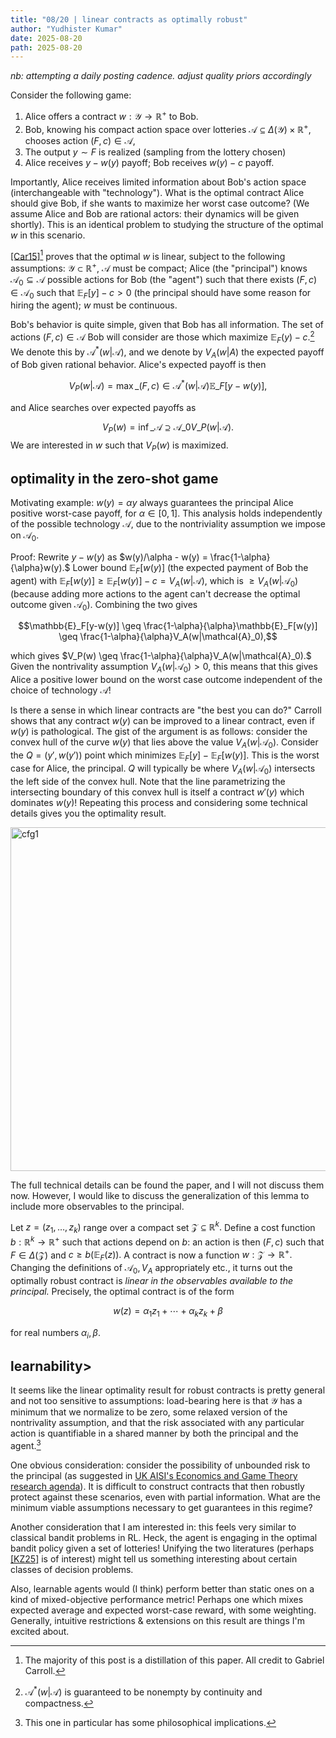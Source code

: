 ```yaml
---
title: "08/20 | linear contracts as optimally robust"
author: "Yudhister Kumar"
date: 2025-08-20
path: 2025-08-20
---
```


*nb: attempting a daily posting cadence. adjust quality priors accordingly*

Consider the following game:

1. Alice offers a contract $w: \mathcal{Y} \to \mathbb{R}^+$ to Bob.
2. Bob, knowing his compact action space over lotteries $\mathcal{A} \subseteq \Delta (\mathcal{Y}) \times \mathbb{R}^+,$ chooses action $(F,c) \in \mathcal{A},$
3. The output $y \sim F$ is realized (sampling from the lottery chosen)
4. Alice receives $y - w(y)$ payoff; Bob receives $w(y) - c$ payoff.

Importantly, Alice receives limited information about Bob's action space (interchangeable with "technology"). What is the optimal contract Alice should give Bob, if she wants to maximize her worst case outcome? (We assume Alice and Bob are rational actors: their dynamics will be given shortly). This is an identical problem to studying the structure of the optimal $w$ in this scenario. 

[[Car15]](file:///Users/yudhister/Zotero%20ysjk/storage/QX73679W/Carroll%20-%202015%20-%20Robustness%20and%20Linear%20Contracts.pdf)[^1] proves that the optimal $w$ is linear, subject to the following assumptions: $\mathcal{Y} \subset \mathbb{R}^+,$ $\mathcal{A}$ must be compact; Alice (the "principal") knows $\mathcal{A}_0 \subseteq \mathcal{A}$ possible actions for Bob (the "agent") such that there exists $(F,c) \in \mathcal{A_0}$ such that $\mathbb{E}_F[y]-c >0$ (the principal should have some reason for hiring the agent); $w$ must be continuous. 

Bob's behavior is quite simple, given that Bob has all information. The set of actions $(F,c) \in \mathcal{A}$ Bob will consider are those which maximize $\mathbb{E}_F(y) - c.$[^2] We denote this by $\mathcal{A}^* (w | \mathcal{A}),$ and we denote by $V_A(w|A)$ the expected payoff of Bob given rational behavior. Alice's expected payoff is then  

$$
V_P(w|\mathcal{A}) = \max\_{(F,c) \in \mathcal{A}^*(w|\mathcal{A})} \mathbb{E}\_F[y-w(y)],
$$

and Alice searches over expected payoffs as 

$$
V_P(w) = \inf\_{\mathcal{A} \supseteq \mathcal{A}\_0} V\_P(w|\mathcal{A}).
$$
We are interested in $w$ such that $V_P(w)$ is maximized. 

<h2>optimality in the zero-shot game</h2>

Motivating example: $w(y) = \alpha y$ always guarantees the principal Alice positive worst-case payoff, for $\alpha \in [0,1]$. This analysis holds independently of the possible technology $\mathcal{A},$ due to the nontriviality assumption we impose on $\mathcal{A}_0.$ 

Proof: Rewrite $y - w(y)$ as $w(y)/\alpha - w(y) = \frac{1-\alpha}{\alpha}w(y).$ Lower bound $\mathbb{E}_F[w(y)]$ (the expected payment of Bob the agent) with $\mathbb{E}_F[w(y)] \geq \mathbb{E}_F[w(y)] - c = V_A(w|\mathcal{A})$, which is  $\geq V_A(w|\mathcal{A}_0)$ (because adding more actions to the agent can't decrease the optimal outcome given $\mathcal{A}_0$). Combining the two gives

$$\mathbb{E}_F[y-w(y)] \geq \frac{1-\alpha}{\alpha}\mathbb{E}_F[w(y)] \geq \frac{1-\alpha}{\alpha}V_A(w|\mathcal{A}_0),$$

which gives $V_P(w) \geq \frac{1-\alpha}{\alpha}V_A(w|\mathcal{A}_0).$ Given the nontrivality assumption $V_A(w|\mathcal{A}_0) > 0,$ this means that this gives Alice a positive lower bound on the worst case outcome independent of the choice of technology $\mathcal{A}!$ 

Is there a sense in which linear contracts are "the best you can do?" Carroll shows that any contract $w(y)$ can be improved to a linear contract, even if $w(y)$ is pathological. The gist of the argument is as follows: consider the convex hull of the curve $w(y)$ that lies above the value $V_A(w|\mathcal{A}_0).$ Consider the $Q = (y',w(y'))$ point which minimizes $\mathbb{E}_F[y] - \mathbb{E}_F[w(y)].$ This is the worst case for Alice, the principal. $Q$ will typically be where $V_A(w|\mathcal{A}_0)$ intersects the left side of the convex hull. Note that the line parametrizing the intersecting boundary of this convex hull is itself a contract $w'(y)$ which dominates $w(y)!$ Repeating this process and considering some technical details gives you the optimality result. 

<img src="/images/carroll_fig1.png" alt="cfg1" width="550"/>

The full technical details can be found the paper, and I will not discuss them now. However, I would like to discuss the generalization of this lemma to include more observables to the principal. 

Let $z = (z_1, \ldots, z_k)$ range over a compact set $\mathcal{Z} \subseteq \mathbb{R}^k.$ Define a cost function $b: \mathbb{R}^k \to \mathbb{R}^+$ such that actions depend on $b:$ an action is then $(F,c)$ such that $F \in \Delta(\mathcal{Z})$ and $c \geq b(\mathbb{E}_F(z)).$ A contract is now a function $w: \mathcal{Z} \to \mathbb{R}^+.$ Changing the definitions of $\mathcal{A}_0, V_A$ appropriately etc., it turns out the optimally robust contract is *linear in the observables available to the principal.* Precisely, the optimal contract is of the form

$$w(z) = \alpha_1z_1 + \cdots + \alpha_kz_k + \beta$$

for real numbers $\alpha_i, \beta.$ 

<h2>learnability></h2>

It seems like the linear optimality result for robust contracts is pretty general and not too sensitive to assumptions: load-bearing here is that $\mathcal{Y}$ has a minimum that we normalize to be zero, some relaxed version of the nontrivality assumption, and that the risk associated with any particular action is quantifiable in a shared manner by both the principal and the agent.[^3] 

One obvious consideration: consider the possibility of unbounded risk to the principal (as suggested in [UK AISI's Economics and Game Theory research agenda](https://alignmentproject.aisi.gov.uk/research-area/economic-theory-and-game-theory)). It is difficult to construct contracts that then robustly protect against these scenarios, even with partial information. What are the minimum viable assumptions necessary to get guarantees in this regime? 

Another consideration that I am interested in: this feels very similar to classical bandit problems in RL. Heck, the agent is engaging in the optimal bandit policy given a set of lotteries! Unifying the two literatures (perhaps [[KZ25]](https://proceedings.neurips.cc/paper/2021/file/49ef08ad6e7f26d7f200e1b2b9e6e4ac-Paper.pdf) is of interest) might tell us something interesting about certain classes of decision problems. 

Also, learnable agents would (I think) perform better than static ones on a kind of mixed-objective performance metric! Perhaps one which mixes expected average and expected worst-case reward, with some weighting. Generally, intuitive restrictions & extensions on this result are things I'm excited about. 


[^1]: The majority of this post is a distillation of this paper. All credit to Gabriel Carroll. 

[^2]: $\mathcal{A}^* (w | \mathcal{A})$ is guaranteed to be nonempty by continuity and compactness.

[^3]: This one in particular has some philosophical implications. 